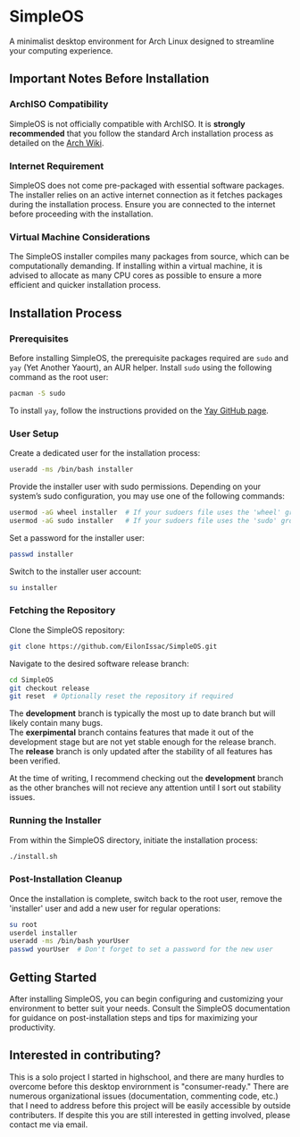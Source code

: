 
# SimpleOS
A minimalist desktop environment for Arch Linux designed to streamline your computing experience.

## Important Notes Before Installation

### ArchISO Compatibility
SimpleOS is not officially compatible with ArchISO. It is **strongly recommended** that you follow the standard Arch installation process as detailed on the [Arch Wiki](https://wiki.archlinux.org/index.php/installation_guide).

### Internet Requirement
SimpleOS does not come pre-packaged with essential software packages. The installer relies on an active internet connection as it fetches packages during the installation process. Ensure you are connected to the internet before proceeding with the installation.

### Virtual Machine Considerations
The SimpleOS installer compiles many packages from source, which can be computationally demanding. If installing within a virtual machine, it is advised to allocate as many CPU cores as possible to ensure a more efficient and quicker installation process.

## Installation Process

### Prerequisites
Before installing SimpleOS, the prerequisite packages required are `sudo` and `yay` (Yet Another Yaourt), an AUR helper. Install `sudo` using the following command as the root user:
```bash
pacman -S sudo
```
To install `yay`, follow the instructions provided on the [Yay GitHub page](https://github.com/Jguer/yay).

### User Setup
Create a dedicated user for the installation process:
```bash
useradd -ms /bin/bash installer
```

Provide the installer user with sudo permissions. Depending on your system’s sudo configuration, you may use one of the following commands:
```bash
usermod -aG wheel installer  # If your sudoers file uses the 'wheel' group
usermod -aG sudo installer   # If your sudoers file uses the 'sudo' group
```

Set a password for the installer user:
```bash
passwd installer
```

Switch to the installer user account:
```bash
su installer
```

### Fetching the Repository
Clone the SimpleOS repository:
```bash
git clone https://github.com/EilonIssac/SimpleOS.git
```

Navigate to the desired software release branch:
```bash
cd SimpleOS
git checkout release
git reset  # Optionally reset the repository if required
```
The **development** branch is typically the most up to date branch but will likely contain many bugs.  
The **exerpimental** branch contains features that made it out of the development stage but are not yet stable enough for the release branch.  
The **release** branch is only updated after the stability of all features has been verified.  

At the time of writing, I recommend checking out the **development** branch as the other branches will not recieve any attention until I sort out stability issues.  

### Running the Installer
From within the SimpleOS directory, initiate the installation process:
```bash
./install.sh
```

### Post-Installation Cleanup
Once the installation is complete, switch back to the root user, remove the 'installer' user and add a new user for regular operations:
```bash
su root
userdel installer
useradd -ms /bin/bash yourUser
passwd yourUser  # Don't forget to set a password for the new user
```

## Getting Started
After installing SimpleOS, you can begin configuring and customizing your environment to better suit your needs. Consult the SimpleOS documentation for guidance on post-installation steps and tips for maximizing your productivity.

## Interested in contributing?
This is a solo project I started in highschool, and there are many hurdles to overcome before this desktop envirornment is "consumer-ready." There are numerous organizational issues (documentation, commenting code, etc.) that I need to address before this project will be easily accessible by outside contributers. If despite this you are still interested in getting involved, please contact me via email.

